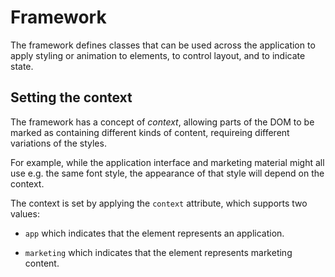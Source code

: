 # Framework

The framework defines classes that can be used across the application to apply styling
or animation to elements, to control layout, and to indicate state.

## Setting the context

The framework has a concept of *context*, allowing parts of the DOM to be marked as
containing different kinds of content, requireing different variations of the styles.

For example, while the application interface and marketing material might all use e.g.
the same font style, the appearance of that style will depend on the context.

The context is set by applying the `context` attribute, which supports two values:

* `app` which indicates that the element represents an application.

* `marketing` which indicates that the element represents marketing content.
